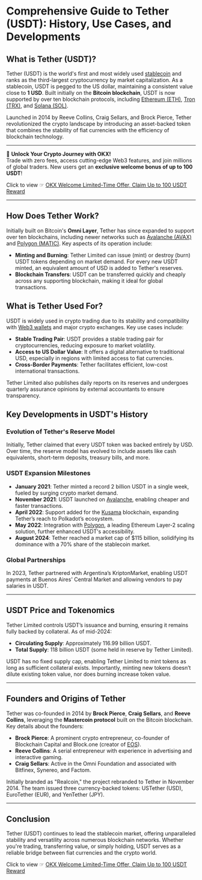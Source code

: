 # Comprehensive Guide to Tether (USDT): History, Use Cases, and Developments

## What is Tether (USDT)?

Tether (USDT) is the world's first and most widely used [stablecoin](https://www.okx.com/learn/what-is-a-stablecoin) and ranks as the third-largest cryptocurrency by market capitalization. As a stablecoin, USDT is pegged to the US dollar, maintaining a consistent value close to **1 USD**. Built initially on the **Bitcoin blockchain**, USDT is now supported by over ten blockchain protocols, including [Ethereum (ETH)](https://www.okx.com/price/ethereum-eth), [Tron (TRX)](https://www.okx.com/price/tron-trx), and [Solana (SOL)](https://www.okx.com/price/solana-sol).

Launched in 2014 by Reeve Collins, Craig Sellars, and Brock Pierce, Tether revolutionized the crypto landscape by introducing an asset-backed token that combines the stability of fiat currencies with the efficiency of blockchain technology.

---

🚀 **Unlock Your Crypto Journey with OKX!**  
Trade with zero fees, access cutting-edge Web3 features, and join millions of global traders. New users get an **exclusive welcome bonus of up to 100 USDT**!  

Click to view ☞ [OKX Welcome Limited-Time Offer, Claim Up to 100 USDT Reward](https://bit.ly/OKXe)

---

## How Does Tether Work?

Initially built on Bitcoin's **Omni Layer**, Tether has since expanded to support over ten blockchains, including newer networks such as [Avalanche (AVAX)](https://www.okx.com/price/avalanche-avax) and [Polygon (MATIC)](https://www.okx.com/price/polygon-matic). Key aspects of its operation include:

- **Minting and Burning**: Tether Limited can issue (mint) or destroy (burn) USDT tokens depending on market demand. For every new USDT minted, an equivalent amount of USD is added to Tether's reserves.
- **Blockchain Transfers**: USDT can be transferred quickly and cheaply across any supporting blockchain, making it ideal for global transactions.

## What is Tether Used For?

USDT is widely used in crypto trading due to its stability and compatibility with [Web3 wallets](https://www.okx.com/web3) and major crypto exchanges. Key use cases include:

- **Stable Trading Pair**: USDT provides a stable trading pair for cryptocurrencies, reducing exposure to market volatility.
- **Access to US Dollar Value**: It offers a digital alternative to traditional USD, especially in regions with limited access to fiat currencies.
- **Cross-Border Payments**: Tether facilitates efficient, low-cost international transactions.

Tether Limited also publishes daily reports on its reserves and undergoes quarterly assurance opinions by external accountants to ensure transparency.

## Key Developments in USDT's History

### Evolution of Tether's Reserve Model
Initially, Tether claimed that every USDT token was backed entirely by USD. Over time, the reserve model has evolved to include assets like cash equivalents, short-term deposits, treasury bills, and more.

### USDT Expansion Milestones
- **January 2021**: Tether minted a record 2 billion USDT in a single week, fueled by surging crypto market demand.
- **November 2021**: USDT launched on [Avalanche](https://www.okx.com/price/avalanche-avax), enabling cheaper and faster transactions.
- **April 2022**: Support added for the [Kusama](https://www.okx.com/price/kusama-ksm) blockchain, expanding Tether’s reach to Polkadot’s ecosystem.
- **May 2022**: Integration with [Polygon](https://www.okx.com/price/polygon-matic), a leading Ethereum Layer-2 scaling solution, further enhanced USDT's accessibility.
- **August 2024**: Tether reached a market cap of $115 billion, solidifying its dominance with a 70% share of the stablecoin market.

### Global Partnerships
In 2023, Tether partnered with Argentina’s KriptonMarket, enabling USDT payments at Buenos Aires' Central Market and allowing vendors to pay salaries in USDT.

---

## USDT Price and Tokenomics

Tether Limited controls USDT’s issuance and burning, ensuring it remains fully backed by collateral. As of mid-2024:

- **Circulating Supply**: Approximately 116.99 billion USDT.
- **Total Supply**: 118 billion USDT (some held in reserve by Tether Limited).

USDT has no fixed supply cap, enabling Tether Limited to mint tokens as long as sufficient collateral exists. Importantly, minting new tokens doesn’t dilute existing token value, nor does burning increase token value.

---

## Founders and Origins of Tether

Tether was co-founded in 2014 by **Brock Pierce**, **Craig Sellars**, and **Reeve Collins**, leveraging the **Mastercoin protocol** built on the Bitcoin blockchain. Key details about the founders:

- **Brock Pierce**: A prominent crypto entrepreneur, co-founder of Blockchain Capital and Block.one (creator of [EOS](https://www.okx.com/price/eos-eos)).
- **Reeve Collins**: A serial entrepreneur with experience in advertising and interactive gaming.
- **Craig Sellars**: Active in the Omni Foundation and associated with Bitfinex, Synereo, and Factom.

Initially branded as "Realcoin," the project rebranded to Tether in November 2014. The team issued three currency-backed tokens: USTether (USD), EuroTether (EUR), and YenTether (JPY).

---

## Conclusion

Tether (USDT) continues to lead the stablecoin market, offering unparalleled stability and versatility across numerous blockchain networks. Whether you're trading, transferring value, or simply holding, USDT serves as a reliable bridge between fiat currencies and the crypto world.

Click to view ☞ [OKX Welcome Limited-Time Offer, Claim Up to 100 USDT Reward](https://bit.ly/OKXe)
